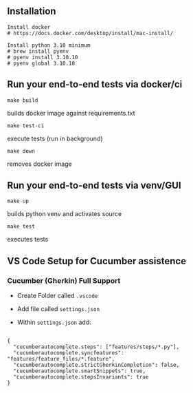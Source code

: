 ## Installation
```
Install docker
# https://docs.docker.com/desktop/install/mac-install/

Install python 3.10 minimum
# brew install pyenv
# pyenv install 3.10.10
# pyenv global 3.10.10
```


## Run your end-to-end tests via docker/ci
```
make build
```
builds docker image against requirements.txt
```
make test-ci
```
execute tests (run in background)
```
make down
```
removes docker image

## Run your end-to-end tests via venv/GUI
```
make up
```
builds python venv and activates source
```
make test
```
executes tests


## VS Code Setup for Cucumber assistence

### Cucumber (Gherkin) Full Support

- Create Folder called `.vscode`

- Add file called `settings.json`

- Within `settings.json` add:
```

{
  "cucumberautocomplete.steps": ["features/steps/*.py"],
  "cucumberautocomplete.syncfeatures": "features/feature_files/*.feature",
  "cucumberautocomplete.strictGherkinCompletion": false,
  "cucumberautocomplete.smartSnippets": true,
  "cucumberautocomplete.stepsInvariants": true
}
```
